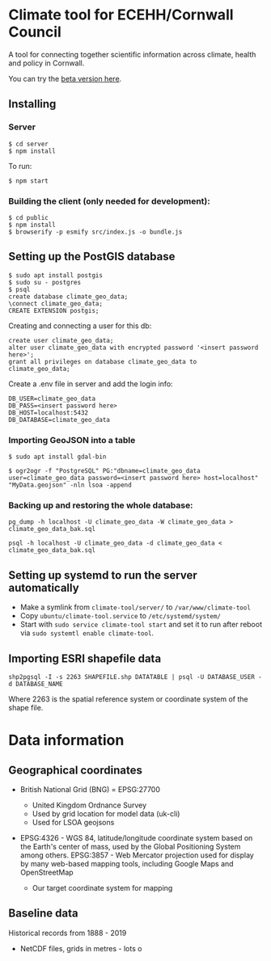 # Climate tool for ECEHH/Cornwall Council

A tool for connecting together scientific information across climate, health and policy in Cornwall.

You can try the [beta version here](http://climate-tool.thentrythis.org/).
 
## Installing

### Server

    $ cd server
    $ npm install

To run:

    $ npm start

### Building the client (only needed for development):

    $ cd public
    $ npm install
	$ browserify -p esmify src/index.js -o bundle.js

## Setting up the PostGIS database

    $ sudo apt install postgis
    $ sudo su - postgres
    $ psql
    create database climate_geo_data;
    \connect climate_geo_data;
    CREATE EXTENSION postgis;

Creating and connecting a user for this db:

    create user climate_geo_data;
    alter user climate_geo_data with encrypted password '<insert password here>';
    grant all privileges on database climate_geo_data to climate_geo_data;`

Create a .env file in server and add the login info:

    DB_USER=climate_geo_data
    DB_PASS=<insert password here>
    DB_HOST=localhost:5432
    DB_DATABASE=climate_geo_data

### Importing GeoJSON into a table

    $ sudo apt install gdal-bin

    $ ogr2ogr -f "PostgreSQL" PG:"dbname=climate_geo_data user=climate_geo_data password=<insert password here> host=localhost" "MyData.geojson" -nln lsoa -append

### Backing up and restoring the whole database:

    pg_dump -h localhost -U climate_geo_data -W climate_geo_data > climate_geo_data_bak.sql

    psql -h localhost -U climate_geo_data -d climate_geo_data <  climate_geo_data_bak.sql

## Setting up systemd to run the server automatically

* Make a symlink from `climate-tool/server/` to `/var/www/climate-tool`
* Copy `ubuntu/climate-tool.service` to `/etc/systemd/system/`
* Start with `sudo service climate-tool start` and set it to run after reboot via `sudo systemtl enable climate-tool`.

## Importing ESRI shapefile data

    shp2pgsql -I -s 2263 SHAPEFILE.shp DATATABLE | psql -U DATABASE_USER -d DATABASE_NAME

Where 2263 is the spatial reference system or coordinate system of the shape file.

# Data information

## Geographical coordinates

  * British National Grid (BNG) = EPSG:27700
    - United Kingdom Ordnance Survey
    - Used by grid location for model data (uk-cli)
    - Used for LSOA geojsons

  * EPSG:4326 - WGS 84, latitude/longitude coordinate system based on
    the Earth's center of mass, used by the Global Positioning System
    among others. EPSG:3857 - Web Mercator projection used for display
    by many web-based mapping tools, including Google Maps and
    OpenStreetMap
    - Our target coordinate system for mapping

## Baseline data

Historical records from 1888 - 2019
    
  * NetCDF files, grids in metres - lots o